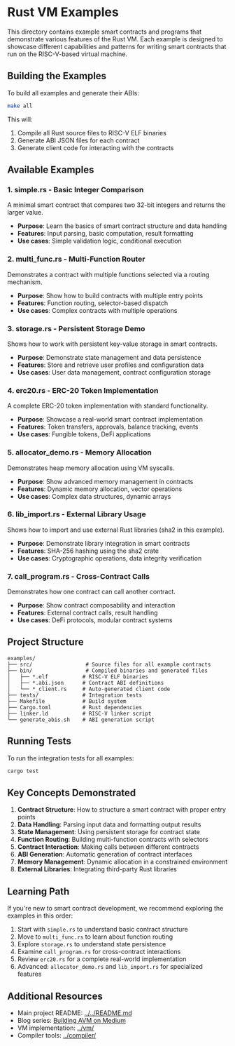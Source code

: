 # Rust VM Examples

This directory contains example smart contracts and programs that demonstrate various features of the Rust VM. Each example is designed to showcase different capabilities and patterns for writing smart contracts that run on the RISC-V-based virtual machine.

## Building the Examples

To build all examples and generate their ABIs:
```bash
make all
```

This will:
1. Compile all Rust source files to RISC-V ELF binaries
2. Generate ABI JSON files for each contract
3. Generate client code for interacting with the contracts

## Available Examples

### 1. **simple.rs** - Basic Integer Comparison
A minimal smart contract that compares two 32-bit integers and returns the larger value.
- **Purpose**: Learn the basics of smart contract structure and data handling
- **Features**: Input parsing, basic computation, result formatting
- **Use cases**: Simple validation logic, conditional execution

### 2. **multi_func.rs** - Multi-Function Router
Demonstrates a contract with multiple functions selected via a routing mechanism.
- **Purpose**: Show how to build contracts with multiple entry points
- **Features**: Function routing, selector-based dispatch
- **Use cases**: Complex contracts with multiple operations

### 3. **storage.rs** - Persistent Storage Demo
Shows how to work with persistent key-value storage in smart contracts.
- **Purpose**: Demonstrate state management and data persistence
- **Features**: Store and retrieve user profiles and configuration data
- **Use cases**: User data management, contract configuration storage

### 4. **erc20.rs** - ERC-20 Token Implementation
A complete ERC-20 token implementation with standard functionality.
- **Purpose**: Showcase a real-world smart contract implementation
- **Features**: Token transfers, approvals, balance tracking, events
- **Use cases**: Fungible tokens, DeFi applications

### 5. **allocator_demo.rs** - Memory Allocation
Demonstrates heap memory allocation using VM syscalls.
- **Purpose**: Show advanced memory management in contracts
- **Features**: Dynamic memory allocation, vector operations
- **Use cases**: Complex data structures, dynamic arrays

### 6. **lib_import.rs** - External Library Usage
Shows how to import and use external Rust libraries (sha2 in this example).
- **Purpose**: Demonstrate library integration in smart contracts
- **Features**: SHA-256 hashing using the sha2 crate
- **Use cases**: Cryptographic operations, data integrity verification

### 7. **call_program.rs** - Cross-Contract Calls
Demonstrates how one contract can call another contract.
- **Purpose**: Show contract composability and interaction
- **Features**: External contract calls, result handling
- **Use cases**: DeFi protocols, modular contract systems

## Project Structure

```
examples/
├── src/                 # Source files for all example contracts
├── bin/                 # Compiled binaries and generated files
│   ├── *.elf           # RISC-V ELF binaries
│   ├── *.abi.json      # Contract ABI definitions
│   └── *_client.rs     # Auto-generated client code
├── tests/              # Integration tests
├── Makefile            # Build system
├── Cargo.toml          # Rust dependencies
├── linker.ld           # RISC-V linker script
└── generate_abis.sh    # ABI generation script
```

## Running Tests

To run the integration tests for all examples:
```bash
cargo test
```

## Key Concepts Demonstrated

1. **Contract Structure**: How to structure a smart contract with proper entry points
2. **Data Handling**: Parsing input data and formatting output results
3. **State Management**: Using persistent storage for contract state
4. **Function Routing**: Building multi-function contracts with selectors
5. **Contract Interaction**: Making calls between different contracts
6. **ABI Generation**: Automatic generation of contract interfaces
7. **Memory Management**: Dynamic allocation in a constrained environment
8. **External Libraries**: Integrating third-party Rust libraries

## Learning Path

If you're new to smart contract development, we recommend exploring the examples in this order:

1. Start with `simple.rs` to understand basic contract structure
2. Move to `multi_func.rs` to learn about function routing
3. Explore `storage.rs` to understand state persistence
4. Examine `call_program.rs` for cross-contract interactions
5. Review `erc20.rs` for a complete real-world implementation
7. Advanced: `allocator_demo.rs` and `lib_import.rs` for specialized features

## Additional Resources

- Main project README: [../../README.md](../../README.md)
- Blog series: [Building AVM on Medium](https://alonmuroch-65570.medium.com/building-avm-my-rust-journey-through-a-risc-v-smart-contract-virtual-machine-e06de4021e05)
- VM implementation: [../vm/](../vm/)
- Compiler tools: [../compiler/](../compiler/)